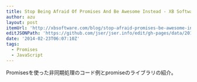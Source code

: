 ```yaml
---
title: Stop Being Afraid Of Promises And Be Awesome Instead - XB Software
author: azu
layout: post
itemUrl: 'http://xbsoftware.com/blog/stop-afraid-promises-be-awesome-instead/'
editJSONPath: 'https://github.com/jser/jser.info/edit/gh-pages/data/2014/02/index.json'
date: '2014-02-23T06:07:10Z'
tags:
  - Promises
  - JavaScript
---
```

Promisesを使った非同期処理のコード例とpromiseのライブラリの紹介。

